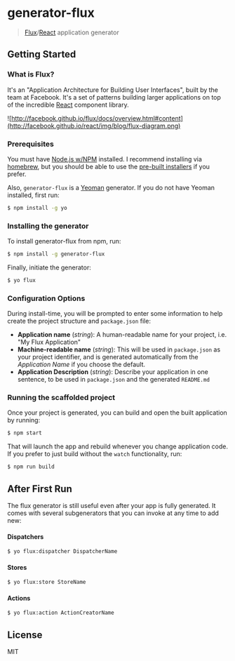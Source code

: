# generator-flux

> [Flux](http://facebook.github.io/flux/)/[React](http://facebook.github.io/react/) application generator


## Getting Started

### What is Flux?

It's an "Application Architecture for Building User Interfaces", built by the team at Facebook. It's a set of patterns building larger applications on top of the incredible [React](http://facebook.github.io/react/) component library.

![http://facebook.github.io/flux/docs/overview.html#content](http://facebook.github.io/react/img/blog/flux-diagram.png)

### Prerequisites

You must have [Node.js w/NPM](http://nodejs.org/) installed. I recommend installing via [homebrew](http://brew.sh/), but you should be able to use the [pre-built installers](http://nodejs.org/download/) if you prefer.

Also, `generator-flux` is a [Yeoman](http://yeoman.io/) generator. If you do not have Yeoman installed, first run:

```bash
$ npm install -g yo
```

### Installing the generator

To install generator-flux from npm, run:

```bash
$ npm install -g generator-flux
```

Finally, initiate the generator:

```bash
$ yo flux
```


### Configuration Options

During install-time, you will be prompted to enter some information to help create the project structure and `package.json` file:

* __Application name__ (_string_): A human-readable name for your project, i.e. "My Flux Application"
* __Machine-readable name__ (_string_): This will be used in `package.json` as your project identifier, and is generated automatically from the _Application Name_ if you choose the default.
* __Application Description__ (_string_): Describe your application in one sentence, to be used in `package.json` and the generated `README.md`


### Running the scaffolded project

Once your project is generated, you can build and open the built application by running:

```bash
$ npm start
```

That will launch the app and rebuild whenever you change application code. If you prefer to just build without the `watch` functionality, run:

```bash
$ npm run build
```


## After First Run

The flux generator is still useful even after your app is fully generated. It comes with several subgenerators that you can invoke at any time to add new:

#### Dispatchers
```bash
$ yo flux:dispatcher DispatcherName
```

#### Stores
```bash
$ yo flux:store StoreName
```

#### Actions
```bash
$ yo flux:action ActionCreatorName
```


## License

MIT
